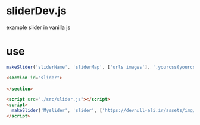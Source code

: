 # sliderDev.js
example slider in vanilla js

# use

```js
makeSlider('sliderName', 'sliderMap', ['urls images'], '.yourcss{yourcssCode}');
```
```html
<section id="slider">
  
</section>

<script src="./src/slider.js"></script>
<script>
  makeSlider('Myslider', 'slider', ['https://devnull-ali.ir/assets/img/portfolio/safe.png']);
</script>
```
